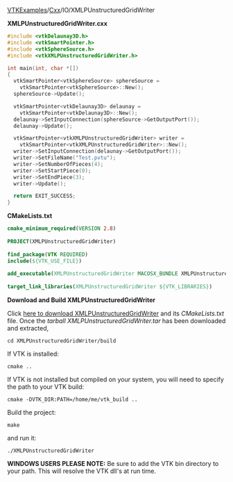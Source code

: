 [VTKExamples](/index/)/[Cxx](/Cxx)/IO/XMLPUnstructuredGridWriter

**XMLPUnstructuredGridWriter.cxx**
```c++
#include <vtkDelaunay3D.h>
#include <vtkSmartPointer.h>
#include <vtkSphereSource.h>
#include <vtkXMLPUnstructuredGridWriter.h>

int main(int, char *[])
{
  vtkSmartPointer<vtkSphereSource> sphereSource =
    vtkSmartPointer<vtkSphereSource>::New();
  sphereSource->Update();

  vtkSmartPointer<vtkDelaunay3D> delaunay =
    vtkSmartPointer<vtkDelaunay3D>::New();
  delaunay->SetInputConnection(sphereSource->GetOutputPort());
  delaunay->Update();

  vtkSmartPointer<vtkXMLPUnstructuredGridWriter> writer =
    vtkSmartPointer<vtkXMLPUnstructuredGridWriter>::New();
  writer->SetInputConnection(delaunay->GetOutputPort());
  writer->SetFileName("Test.pvtu");
  writer->SetNumberOfPieces(4);
  writer->SetStartPiece(0);
  writer->SetEndPiece(3);
  writer->Update();

  return EXIT_SUCCESS;
}
```
**CMakeLists.txt**
```cmake
cmake_minimum_required(VERSION 2.8)
 
PROJECT(XMLPUnstructuredGridWriter)
 
find_package(VTK REQUIRED)
include(${VTK_USE_FILE})
 
add_executable(XMLPUnstructuredGridWriter MACOSX_BUNDLE XMLPUnstructuredGridWriter.cxx)
 
target_link_libraries(XMLPUnstructuredGridWriter ${VTK_LIBRARIES})
```

**Download and Build XMLPUnstructuredGridWriter**

Click [here to download XMLPUnstructuredGridWriter](https://github.com/lorensen/VTKWikiExamplesTarballs/raw/master/XMLPUnstructuredGridWriter.tar) and its *CMakeLists.txt* file.
Once the *tarball XMLPUnstructuredGridWriter.tar* has been downloaded and extracted,
```
cd XMLPUnstructuredGridWriter/build 
```
If VTK is installed:
```
cmake ..
```
If VTK is not installed but compiled on your system, you will need to specify the path to your VTK build:
```
cmake -DVTK_DIR:PATH=/home/me/vtk_build ..
```
Build the project:
```
make
```
and run it:
```
./XMLPUnstructuredGridWriter
```
**WINDOWS USERS PLEASE NOTE:** Be sure to add the VTK bin directory to your path. This will resolve the VTK dll's at run time.

